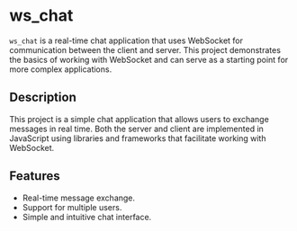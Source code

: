 # ws_chat

`ws_chat` is a real-time chat application that uses WebSocket for communication between the client and server. This project demonstrates the basics of working with WebSocket and can serve as a starting point for more complex applications.

## Description

This project is a simple chat application that allows users to exchange messages in real time. Both the server and client are implemented in JavaScript using libraries and frameworks that facilitate working with WebSocket.

## Features

-   Real-time message exchange.
-   Support for multiple users.
-   Simple and intuitive chat interface.
